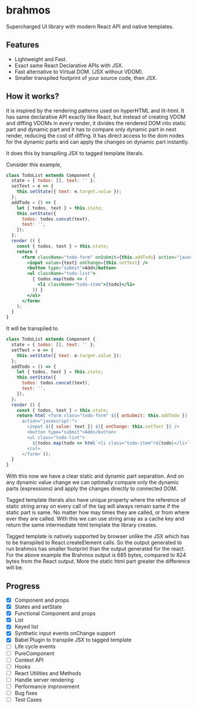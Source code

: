 # brahmos
Supercharged UI library with modern React API and native templates.

## Features
- Lightweight and Fast.
- Exact same React Declarative APIs with JSX.
- Fast alternative to Virtual DOM. (JSX without VDOM).
- Smaller transpiled footprint of your source code, then JSX.  

## How it works?
It is inspired by the rendering patterns used on hyperHTML and lit-html.
It has same declarative API exactly like React, but instead of creating VDOM and diffing VDOMs in every render, it divides the rendered DOM into static part and dynamic part and it has to compare only dynamic part in next render, reducing the cost of diffing. It has direct access to the dom nodes for the dynamic parts and can apply the changes on dynamic part instantly.

It does this by transpiling JSX to tagged template literals.

Consider this example, 
```jsx
class TodoList extends Component {
  state = { todos: [], text: '' };
  setText = e => {
    this.setState({ text: e.target.value });
  };
  addTodo = () => {
    let { todos, text } = this.state;
    this.setState({
      todos: todos.concat(text),
      text: '',
    });
  };
  render () {
    const { todos, text } = this.state;
    return (
      <form className="todo-form" onSubmit={this.addTodo} action="javascript:">
        <input value={text} onChange={this.setText} />
        <button type="submit">Add</button>
        <ul className="todo-list">
          { todos.map(todo => (
            <li className="todo-item">{todo}</li>
          )) }
        </ul>
      </form>
    );
  }
}
```

It will be transpiled to
```js
class TodoList extends Component {
  state = { todos: [], text: '' };
  setText = e => {
    this.setState({ text: e.target.value });
  };
  addTodo = () => {
    let { todos, text } = this.state;
    this.setState({
      todos: todos.concat(text),
      text: '',
    });
  };
  render () {
    const { todos, text } = this.state;
    return html`<form class="todo-form" ${{ onSubmit: this.addTodo }} 
      action="javascript:">
        <input ${{ value: text }} ${{ onChange: this.setText }} />
        <button type="submit">Add</button>
        <ul class="todo-list">
          ${todos.map(todo => html`<li class="todo-item">${todo}</li>`())}
        </ul>
      </form>`();
  }
}
```

With this now we have a clear static and dynamic part separation. And on any dynamic value change we can optimally compare only the dynamic parts (expressions) and apply the changes directly to connected DOM.

Tagged template literals also have unique property where the reference of static string array on every call of the tag will always remain same if the static part is same. No matter how may times they are called, or from where ever they are called.
With this we can use string array as a cache key and return the same intermediate html template the library creates.

Tagged template is natively supported by browser unlike the JSX which has to be transpiled to React.createElement calls. So the output generated to run brahmos has smaller footprint than the output generated for the react. 
For the above example the Brahmos output is 685 bytes, compared to 824 bytes from the React output. More the static html part greater the difference will be.


## Progress
- [x] Component and props
- [x] States and setState
- [x] Functional Component and props
- [x] List
- [x] Keyed list
- [x] Synthetic input events onChange support
- [x] Babel Plugin to transpile JSX to tagged template
- [ ] Life cycle events
- [ ] PureComponent
- [ ] Context API
- [ ] Hooks
- [ ] React Utilities and Methods
- [ ] Handle server rendering
- [ ] Performance improvement
- [ ] Bug fixes
- [ ] Test Cases
